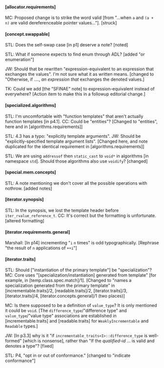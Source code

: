 #### [allocator.requirements]
MC: Proposed change is to strike the word valid [from "...when `a` and `(a + n)` are
valid dereferenceable pointer values..."]. [struck]

#### [concept.swappable]
STL: Does the self-swap case [in p1] deserve a note? [noted]

STL: What if someone expects to find enum through ADL? [added "or enumeration"]

JW: Should that be rewritten "expression-equivalent to an expression that exchanges the values". I'm not sure what it as written means. [changed to "Otherwise, if ...., *an expression that* exchanges the denoted values.]

TK: Could we add [the "SFINAE" note] to expression-equivalent instead of everywhere? [Action item to make this in a followup editorial change.]

#### [specialized.algorithms]
STL: I'm uncomfortable with "function templates" that aren't actually function templates [in p4.1]. CC: Could be "entities"? [Changed to "entities", here and in [algorithms.requirements]]

STL: 4.3 has a typo: "explicitly template arguments". JW: Should be "explicitly-specified template argument lists". [Changed here, and note duplicated for the identical requirement in [algorithms.requirements]]

STL: We are using `addressof` then `static_cast` to `void*` in algorithms [in namespace `std`]. Should those algorithms also use `voidify`? [changed]

#### [special.mem.concepts]
STL: A note mentioning we don't cover all the possible operations with nothrow. [added notes]

#### [iterator.synopsis]
STL: In the synopsis, we lost the template header before `iter_rvalue_reference_t`. CC: It's correct but the formatting is unfortunate. [altered formatting]

#### [iterator.requirements.general]
Marshall: [In p14] incrementing "`i` `n` times" is odd typographically. [Rephrase "the result of `n` applications of `++i`"]

#### [iterator.traits]
STL: Should ["instantiation of the primary template"] be "specialization"? MC: Core uses "[specialization/instantiation] generated from template" [for example, in [temp.class.spec.match]/1]. [Changed to "names a specialization generated from the primary template" in [incrementable.traits]/2, [readable.traits]/2, [iterator.traits]/3, [iterator.traits]/4, [iterator.concepts.general]/1 (two places)]

MC: Is there supposed to be a definition of `value_type`? It is only mentioned it could be `void`. [The `difference_type`/"difference type" and `value_type`/"value type" associations are established in [incrementable.traits] and [readable.traits] for `WeaklyIncrementable` and `Readable` types.]

JW: [In p3.3] why is it "if `incrementable_traits<I>::difference_type` is well-formed" [which is nonsense], rather than "If the *qualified-id* ... is valid and denotes a type"? [fixed]

STL: P4, "opt in or out of conformance." [changed to "indicate conformance"]
